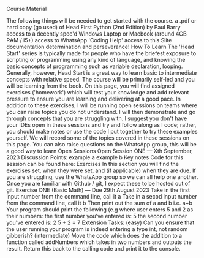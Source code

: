 Course Material

The following things will be needed to get started with the course.
a .pdf or hard copy (go used) of Head First Python (2nd Edition) by Paul Barry
access to a decently spec'd Windows Laptop or Macbook (around 4GB RAM / i5+)
access to WhatsApp 'Coding Help'
access to this Slite documentation
determination and perseverance!
How To Learn
The 'Head Start' series is typically made for people who have the briefest exposure to scripting or programming using any kind of language, and knowing the basic concepts of programming such as variable declaration, looping. Generally, however, Head Start is a great way to learn basic to intermediate concepts with relative speed.
The course will be primarily self-led and you will be learning from the book. On this page, you will find assigned exercises ('homework') which will test your knowledge and add relevant pressure to ensure you are learning and delivering at a good pace.
In addition to these exercises, I will be running open sessions on teams where you can raise topics you do not understand. I will then demonstrate and go through concepts that you are struggling with. I suggest you don't have your IDEs open in these sessions and try and follow along as I code; rather, you should make notes or use the code I put together to try these examples yourself. We will record some of the topics covered in these sessions on this page.
You can also raise questions on the WhatsApp group, this will be a good way to learn
Open Sessions
Open Session ONE — Xth September, 2023
Discussion Points:
example a
example b
Key notes
Code for this session can be found here:
Exercises
In this section you will find the exercises set, when they were set, and (if applicable) when they are due. If you are struggling, use the WhatsApp group so we can all help one another. Once you are familiar with Github / git, I expect these to be hosted out of git.
Exercise ONE (Basic Math) — Due 29th August 2023
Take in the first input number from the command line, call it a
Take in a secod input number from the command line, call it b
Then print out the sum of a and b i.e. a+b
Your program should print the following (e.g where user enters 5 and 2 as their numbers:
the first number you've entered is: 5
the second number you've entered is: 2
5 + 2 = 7
Extension Tasks:
(easy) Can you ensure that the user running your program is indeed entering a type int, not random gibberish?
(intermediate) Move the code which does the addition to a function called addNumbers which takes in two numbers and outputs the result. Return this back to the calling code and print it to the console.
